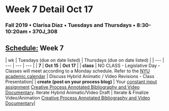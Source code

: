 # Week 7 Detail Oct 17

### Fall 2019 • Clarisa Diaz • Tuesdays and Thursdays • 8:30-10:20am • 370J_308

## [Schedule:](./) Week 7

| wk | Tuesdays \(due on date listed\) | Thursdays \(due on date listed\) |
| --- | --- | --- | --- |
| **7** | **Oct 15** | **Oct 17** |
| **class** | NO CLASS - Legislative Day - Classes will meet according to a Monday schedule. Refer to the [NYU academic calendar](https://www.nyu.edu/registrar/calendars/university-academic-calendar.html#1198) |  Discuss Hybrid Animatic / Video Revisions - Class Presentation|
| **create \(post on your process blog\)** |  Your [constant input assignment](constant-input-or-output.md) [Creative Process Annotated Bibliography and Video Documentary](../projects/creative-process-annotated-bibliography-and-video-documentary.md).  Iterate Hybrid Animatic/Video Draft |
Iterate & Finalize Video/Animation [Creative Process Annotated Bibliography and Video Documentary](creative-process-annotated-bibliography-and-video-documentary.md)|  
